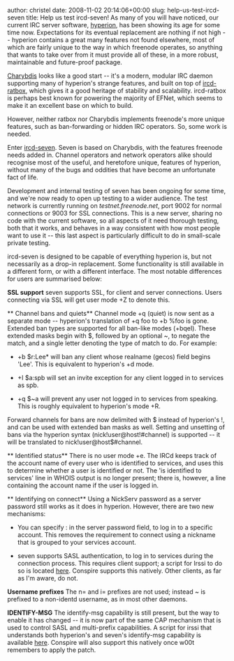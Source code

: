 author: christel
date: 2008-11-02 20:14:06+00:00
slug: help-us-test-ircd-seven
title: Help us test ircd-seven!
As many of you will have noticed, our current IRC server software, [hyperion](http://freenode.net/hyperion.shtml), has been showing its age for some time now. Expectations for its eventual replacement are nothing if not high -- hyperion contains a great many features not found elsewhere, most of which are fairly unique to the way in which freenode operates, so anything that wants to take over from it must provide all of these, in a more robust, maintainable and future-proof package.

[Charybdis](http://hg.atheme.org/charybdis) looks like a good start -- it's a modern, modular IRC daemon supporting many of hyperion's strange features, and built on top of [ircd-ratbox](http://ircd-ratbox.org/), which gives it a good heritage of stability and scalability. ircd-ratbox is perhaps best known for powering the majority of EFNet, which seems to make it an excellent base on which to build.

However, neither ratbox nor Charybdis implements freenode's more unique features, such as ban-forwarding or hidden IRC operators. So, some work is needed.

Enter [ircd-seven](http://freenode.net/seven.shtml). Seven is based on Charybdis, with the features freenode needs added in. Channel operators and network operators alike should recognise most of the useful, and heretofore unique, features of hyperion, without many of the bugs and oddities that have become an unfortunate fact of life.

Development and internal testing of seven has been ongoing for some time, and we're now ready to open up testing to a wider audience. The test network is currently running on _testnet.freenode.net_, port 9002 for normal connections or 9003 for SSL connections. This is a new server, sharing no code with the current software, so all aspects of it need thorough testing, both that it works, and behaves in a way consistent with how most people want to use it -- this last aspect is particularly difficult to do in small-scale private testing.

ircd-seven is designed to be capable of everything hyperion is, but not necessarily as a drop-in replacement. Some functionality is still available in a different form, or with a different interface. The most notable differences for users are summarised below:

**SSL support**
seven supports SSL, for client and server connections. Users connecting via SSL will get user mode +Z to denote this.

** Channel bans and quiets**
Channel mode +q (quiet) is now sent as a separate mode -- hyperion's translation of +q foo to +b %foo is gone. Extended ban types are supported for all ban-like modes (+bqeI). These extended masks begin with $, followed by an optional ~, to negate the match, and a single letter denoting the type of match to do. For example:



	
  * +b $r:Lee* will ban any client whose realname (gecos) field begins 'Lee'. This is equivalent to hyperion's +d mode.

	
  * +I $a:spb will set an invite exception for any client logged in to services as spb.

	
  * +q $~a will prevent any user not logged in to services from speaking. This is roughly equivalent to hyperion's mode +R.


Forward channels for bans are now delimited with $ instead of hyperion's !, and can be used with extended ban masks as well. Setting and unsetting of bans via the hyperion syntax (nick!user@host!#channel) is supported -- it will be translated to nick!user@host$#channel.

** Identified status**
There is no user mode +e. The IRCd keeps track of the account name of every user who is identified to services, and uses this to determine whether a user is identified or not. The 'is identified to services' line in WHOIS output is no longer present; there is, however, a line containing the account name if the user is logged in.

** Identifying on connect**
Using a NickServ password as a server password still works as it does in hyperion. However, there are two new mechanisms:



	
  * You can specify : in the server password field, to log in to a specific account. This removes the requirement to connect using a nickname that is grouped to your services account.

	
  * seven supports SASL authentication, to log in to services during the connection process. This requires client support; a script for Irssi to do so is located [here](http://freenode.net/sasl). Conspire supports this natively. Other clients, as far as I'm aware, do not.


**Username prefixes**
The n= and i= prefixes are not used; instead ~ is prefixed to a non-identd username, as in most other daemons.

**IDENTIFY-MSG**
The identify-msg capability is still present, but the way to enable it has changed -- it is now part of the same CAP mechanism that is used to control SASL and multi-prefix capabilities. A script for irssi that understands both hyperion's and seven's identify-msg capability is available [here](http://adipose.attenuate.org/~stephen/ircd-seven/format_identify.pl). Conspire will also support this natively once w00t remembers to apply the patch.
